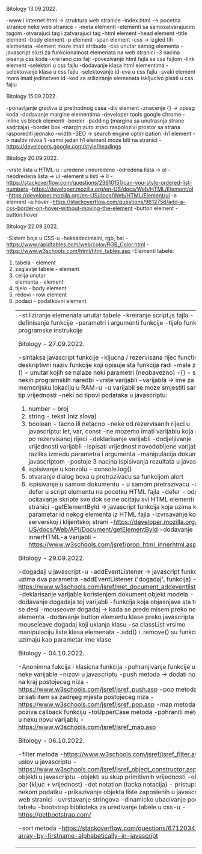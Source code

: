 Bitology 13.09.2022.
 
-www i internet
html -> struktura web stranice
-index.html –> pocetna stranice neke web stranice
-<!DOCTYPE html>
-meta elementi
-elementi sa samozatvarajucim tagom
-otvarajuci tag i zatvarajuci tag
-html element
-head element
-title element
-body element
-p element
-span element
-css -> izgled tih elemenata
-element moze imati atribude
-css unutar samog elementa
-javascript sluzi za funkcionalnost elemenata na web stranici
-3 nacina pisanja css koda
-kreirano css fajl
-povezivanje html fajla sa css fajlom
-link element
-selektori u css fajlu
-dodavanje klasa html elementima
-selektovanje klasa u css fajlu
-selektovanje id-eva u css fajlu
-svaki element mora imati jedinstven id
-kod za stiliziranje elemenata iskljucivo pisati u css fajlu




Bitology 15.09.2022.

-ponavljanje gradiva iz prethodnog casa
-div element
-znacenje {} -> opseg koda
-dodavanje margine elementima
-developer tools google chrome
-inline vs block elementi
-border 
-padding (margina sa unutrasnja strane sadrzaja)
-border box
-margin:auto znaci raspolozivi prostor sa strana rasporediti jednako
-width
-SEO -> search engine optimization
-h1 element -> naslov nivoa 1
-samo jedan h1 element moze biti na stranici
-https://developers.google.com/style/headings




Bitology 20.09.2022.

-vrste lista u HTML-u : uredene i neuredene
-odredena lista -> ol
-neodredena lista -> ul
-element u listi -> li
-https://stackoverflow.com/questions/23610151/can-you-style-ordered-list-numbers
-https://developer.mozilla.org/en-US/docs/Web/HTML/Element/ol
-https://developer.mozilla.org/en-US/docs/Web/HTML/Element/ul
-a element
-a:hover
-https://stackoverflow.com/questions/9612758/add-a-css-border-on-hover-without-moving-the-element
-button element
-button:hover




Bitology 22.09.2022.

-Sistem boja u CSS-u
-heksadecimalni, rgb, hsl
-https://www.rapidtables.com/web/color/RGB_Color.html
-https://www.w3schools.com/html/html_tables.asp
-Elementi tabele:
1. tabela -  element <table>
2. zaglavlje tabele - element <thead>
3. celija unutar <thead> elementa - element <ht>
4. tijelo - body element <tbody>
5. redovi - row element <tr>
6. podaci - podatkovni element <td>
-stiliziranje elemenata unutar tabele
-kreiranje script.js fajla
-definisanje funkcije
-parametri i argumenti funkcije
-tijelo funkcije 
-programske instrukcije




Bitology - 27.09.2022.

-sintaksa javascript funkcije
-kljucna / rezervisana rijec function
-deskriptivni naziv funkcije koji opisuje sta funkcija radi
-male zagrade ()  - unutar kojih se nalaze neki parametri (neobavezno)
-{} - skup nekih programskih naredbi
-vrste varijabli 
-varijabla -> ime za memorijsku lokaciju u RAM-u
-u varijabli se moze smjestiti samo jedan tip vrijednosti
-neki od tipovi podataka u javascriptu:
1. number - broj
2. string - tekst (niz slova)
3. boolean - tacno ili netacno
-neke od rezervisanih rijeci u javascriptu: let, var, const
-ne mozemo imati varijablu koja nosi ime po rezervisanoj rijeci
-deklarisanje varijabli
-dodjeljivanje vrijednosti varijabli 
-ispisati vrijednost novodobijene varijable 
-razlika izmedu parametra i argumenta
-manipulacija dokumenta sa javascriptom
-postoje 3 nacina ispisivanja rezultata u javascriptu:
1. ispisivanje u konzolu - console.log()
2. otvaranje dialog boxa u pretrazivacu sa funkcijom alert
3. ispisivanje u samom dokumentu - u samom pretrazivacu
-atribut defer u script elementu na pocetku HTML fajla
-defer - odgoditi ocitavanje skripte sve dok se ne ocitaju svi HTML elementi na stranici
-getElementById -> javascript funkcija koja uzima kao parametar id nekog elementa iz HTML fajla
-izvrsavanje koda na serverskoj i klijentskoj strani 
-https://developer.mozilla.org/en-US/docs/Web/API/Document/getElementById
-dodavanje innerHTML-a varijabli 
-https://www.w3schools.com/jsref/prop_html_innerhtml.asp




Bitology - 29.09.2022.

-dogadaji u javascript-u
-addEventListener -> javascript funkcija koja uzima dva parametra 
-addEventListener ('dogadaj', funkcija)
-https://www.w3schools.com/jsref/met_document_addeventlistener.asp
-deklarisanje varijable koristenjem dokument objekt modela
-dodavanje dogadaja toj varijabli
-funkcija koja objasnjava sta treba da se desi
-mouseover dogadaj -> kada se prede misem preko nekog elementa
-dodavanje button elementu klase preko javascripta
-mouseleave dogadaj koji uklanja klasu
-sa classList vrsimo manipulaciju liste klasa elemenata
-.add() i .remove() su funkcije koje uzimaju kao parametar ime klase




Bitology - 04.10.2022.

-Anonimna fukcija i klasicna funkcija
-pohranjivanje funkcije unutar neke varijable
-nizovi u javascriptu
-push metoda -> dodati novi item na kraj postojeceg niza
-https://www.w3schools.com/jsref/jsref_push.asp
-pop metoda -> brisati item sa zadnjeg mjesta postojeceg niza
-https://www.w3schools.com/jsref/jsref_pop.asp
-map metoda -> poziva callback funkciju
-toUpperCase metoda 
-pohraniti metodu map u neku novu varijablu
-https://www.w3schools.com/jsref/jsref_map.asp




Bitology - 06.10.2022.

-filter metoda
-https://www.w3schools.com/jsref/jsref_filter.asp
-if uslov u javascriptu
-https://www.w3schools.com/jsref/jsref_object_constructor.asp
-objekti u javascriptu
-objekti su skup primitivnih vrijednosti
-objekt -> par {kljuc + vrijednost}
-dot notation (tacka notacija) - pristupamo nekom podatku
-prikazivanje objekta liste zaposlenih u javascript na web stranici
-uvrstavanje stringova
-dinamicko ubacivanje podataka u tabelu
-bootstrap biblioteka za uredivanje tabele u css-u
-https://getbootstrap.com/


-sort metoda
-https://stackoverflow.com/questions/6712034/sort-array-by-firstname-alphabetically-in-javascript
